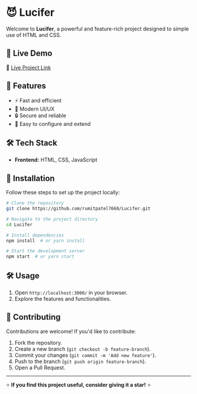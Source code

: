 # 😈 Lucifer

Welcome to **Lucifer**, a powerful and feature-rich project designed to simple use of HTML and CSS.

## 🚀 Live Demo
🔗 [Live Project Link]((https://rumitpatel7660.github.io/Lucifer/))

## 📌 Features
- ⚡ Fast and efficient
- 🎨 Modern UI/UX
- 🔒 Secure and reliable
- 🔧 Easy to configure and extend

## 🛠️ Tech Stack
- **Frontend:** HTML, CSS, JavaScript

## 📂 Installation
Follow these steps to set up the project locally:

```sh
# Clone the repository
git clone https://github.com/rumitpatel7660/Lucifer.git

# Navigate to the project directory
cd Lucifer

# Install dependencies
npm install  # or yarn install

# Start the development server
npm start  # or yarn start
```

## 🛠️ Usage
1. Open `http://localhost:3000/` in your browser.
2. Explore the features and functionalities.

## 🤝 Contributing
Contributions are welcome! If you'd like to contribute:
1. Fork the repository.
2. Create a new branch (`git checkout -b feature-branch`).
3. Commit your changes (`git commit -m 'Add new feature'`).
4. Push to the branch (`git push origin feature-branch`).
5. Open a Pull Request.

---

⭐ **If you find this project useful, consider giving it a star!** ⭐
